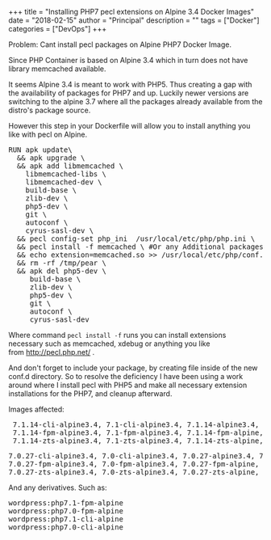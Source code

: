 +++
title = "Installing PHP7 pecl extensions on Alpine 3.4 Docker Images"
date = "2018-02-15"
author = "Principal"
description = ""
tags = ["Docker"]
categories = ["DevOps"]
+++


Problem:
Cant install pecl&nbsp;packages on Alpine PHP7 Docker Image.

Since PHP Container is based on Alpine 3.4 which in turn does not have library memcached available.

It seems Alpine 3.4 is meant to work with PHP5.
Thus creating a gap with the availability of packages for PHP7 and up. Luckily newer versions are switching to the alpine 3.7 where all the packages already available from the distro's package source.

However this step in your Dockerfile will allow you to install anything you like with pecl on Alpine.
<pre>RUN apk update\
  &amp;&amp; apk upgrade \
  &amp;&amp; apk add libmemcached \
    libmemcached-libs \
    libmemcached-dev \
    build-base \
    zlib-dev \
    php5-dev \
    git \
    autoconf \
    cyrus-sasl-dev \
  &amp;&amp; pecl config-set php_ini  /usr/local/etc/php/php.ini \
  &amp;&amp; pecl install -f memcached \ #Or any Additional packages
  &amp;&amp; echo extension=memcached.so &gt;&gt; /usr/local/etc/php/conf.d/docker-php-ext-memcached.ini \
  &amp;&amp; rm -rf /tmp/pear \
  &amp;&amp; apk del php5-dev \
     build-base \
     zlib-dev \
     php5-dev \
     git \
     autoconf \
     cyrus-sasl-dev
</pre>
Where command <code>pecl install -f</code> runs you can install extensions necessary such as memcached, xdebug or anything you like from&nbsp;http://pecl.php.net/ .

And don't forget to include your package, by creating file inside of the new conf.d directory.
So to resolve the deficiency I have been using a work around where I install pecl with PHP5 and make all necessary extension installations for the PHP7, and cleanup afterward.

Images affected:
<pre> 7.1.14-cli-alpine3.4, 7.1-cli-alpine3.4, 7.1.14-alpine3.4, 7.1-alpine3.4, 7.1.14-cli-alpine, 7.1-cli-alpine, 7.1.14-alpine, 7.1-alpine (7.1/alpine3.4/cli/Dockerfile)
 7.1.14-fpm-alpine3.4, 7.1-fpm-alpine3.4, 7.1.14-fpm-alpine, 7.1-fpm-alpine (7.1/alpine3.4/fpm/Dockerfile)
 7.1.14-zts-alpine3.4, 7.1-zts-alpine3.4, 7.1.14-zts-alpine, 7.1-zts-alpine (7.1/alpine3.4/zts/Dockerfile)
</pre>
<pre>7.0.27-cli-alpine3.4, 7.0-cli-alpine3.4, 7.0.27-alpine3.4, 7.0-alpine3.4, 7.0.27-cli-alpine, 7.0-cli-alpine, 7.0.27-alpine, 7.0-alpine (7.0/alpine3.4/cli/Dockerfile)
7.0.27-fpm-alpine3.4, 7.0-fpm-alpine3.4, 7.0.27-fpm-alpine, 7.0-fpm-alpine (7.0/alpine3.4/fpm/Dockerfile)
7.0.27-zts-alpine3.4, 7.0-zts-alpine3.4, 7.0.27-zts-alpine, 7.0-zts-alpine (7.0/alpine3.4/zts/Dockerfile)
</pre>
And any derivatives. Such as:
<pre>wordpress:php7.1-fpm-alpine
wordpress:php7.0-fpm-alpine
wordpress:php7.1-cli-alpine
wordpress:php7.0-cli-alpine
</pre>